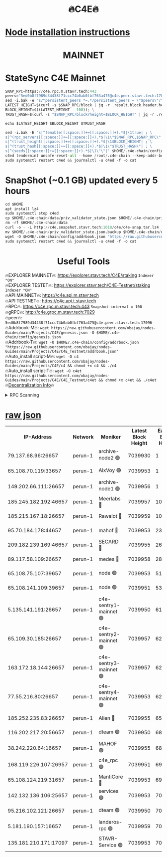 <h1 align="center"> 🔥C4E🔥</h1>

[Node installation instructions](https://github.com/obajay/nodes-Guides/tree/main/Projects/C4E)
=

<h1 align="center"> MAINNET</h1>

# StateSync C4E Mainnet
```python
SNAP_RPC=https://c4e.rpc.m.stavr.tech:443
peers="5ed0b8f7989d34438f71ccc74b0ab0fbf763a475@c4e.peer.stavr.tech:17096"
sed -i.bak -e "s/^persistent_peers *=.*/persistent_peers = \"$peers\"/" $HOME/.c4e-chain/config/config.toml
LATEST_HEIGHT=$(curl -s $SNAP_RPC/block | jq -r .result.block.header.height); \
BLOCK_HEIGHT=$((LATEST_HEIGHT - 100)); \
TRUST_HASH=$(curl -s "$SNAP_RPC/block?height=$BLOCK_HEIGHT" | jq -r .result.block_id.hash)

echo $LATEST_HEIGHT $BLOCK_HEIGHT $TRUST_HASH

sed -i.bak -E "s|^(enable[[:space:]]+=[[:space:]]+).*$|\1true| ; \
s|^(rpc_servers[[:space:]]+=[[:space:]]+).*$|\1\"$SNAP_RPC,$SNAP_RPC\"| ; \
s|^(trust_height[[:space:]]+=[[:space:]]+).*$|\1$BLOCK_HEIGHT| ; \
s|^(trust_hash[[:space:]]+=[[:space:]]+).*$|\1\"$TRUST_HASH\"| ; \
s|^(seeds[[:space:]]+=[[:space:]]+).*$|\1\"\"|" $HOME/.c4e-chain/config/config.toml
c4ed tendermint unsafe-reset-all --home /root/.c4e-chain --keep-addr-book
sudo systemctl restart c4ed && journalctl -u c4ed -f -o cat
```
# SnapShot (~0.1 GB) updated every 5 hours
```python
cd $HOME
apt install lz4
sudo systemctl stop c4ed
cp $HOME/.c4e-chain/data/priv_validator_state.json $HOME/.c4e-chain/priv_validator_state.json.backup
rm -rf $HOME/.c4e-chain/data
curl -o - -L http://c4e.snapshot.stavr.tech:1018/c4e/c4e-snap.tar.lz4 | lz4 -c -d - | tar -x -C $HOME/.c4e-chain --strip-components 2
mv $HOME/.c4e-chain/priv_validator_state.json.backup $HOME/.c4e-chain/data/priv_validator_state.json
wget -O $HOME/.c4e-chain/config/addrbook.json "https://raw.githubusercontent.com/obajay/nodes-Guides/main/Projects/C4E/addrbook.json"
sudo systemctl restart c4ed && journalctl -u c4ed -f -o cat
```
 <h1 align="center"> Useful Tools</h1>

🔥EXPLORER MAINNET🔥:  https://explorer.stavr.tech/C4E/staking            `Indexer "ON"` \
🔥EXPLORER TESTET🔥:   https://explorer.stavr.tech/C4E-Testnet/staking     `Indexer "ON"` \
🔥API MAINNET🔥:       https://c4e.api.m.stavr.tech \
🔥API TESTNET🔥:       https://c4e.api.t.stavr.tech \
🔥RPC🔥:               https://c4e.rpc.m.stavr.tech:443                  `Snapshot-interval = 100` \
🔥gRPC🔥:              http://c4e.grpc.m.stavr.tech:7029 \
🔥peer🔥:              `5ed0b8f7989d34438f71ccc74b0ab0fbf763a475@c4e.peer.stavr.tech:17096` \
🔥Addrbook-M🔥:    ```wget https://raw.githubusercontent.com/obajay/nodes-Guides/main/Projects/C4E/genesis.json -O $HOME/.c4e-chain/config/genesis.json``` \
🔥Addrbook-T🔥:    ```wget -O $HOME/.c4e-chain/config/addrbook.json "https://raw.githubusercontent.com/obajay/nodes-Guides/main/Projects/C4E/C4E_Testnet/addrbook.json"``` \
🔥Auto_install script-M🔥: ```wget -O c4 https://raw.githubusercontent.com/obajay/nodes-Guides/main/Projects/C4E/c4 && chmod +x c4 && ./c4``` \
🔥Auto_install script-T🔥: ```wget -O c4et https://raw.githubusercontent.com/obajay/nodes-Guides/main/Projects/C4E/C4E_Testnet/c4et && chmod +x c4et && ./c4et``` \
🔥[Decentralization Info](https://github.com/obajay/StateSync-snapshots/tree/main/Projects/C4E/Decentralization)🔥




<details>
<summary>RPC Scanning</summary>

<h2 align="center"> We scan nodes in real time every 4 hours. And we provide the final result of RPC endpoints.
We cannot influence the operation of these nodes in any way. </h2>


```python
If Voting Power is higher than 0 --> then the Node is a validator of the network and may be subject to attack and be a potential threat to the chain.
```
```python
We marked such validators with a red symbol
```

</details>

[raw json](https://rpc-check.c4e.stavr.tech/c4e/rpc-c4e-result.json)
=



<table><tr><th>IP-Address</th><th>Network</th><th>Moniker</th><th>Latest Block Height</th><th>Earliest Block Height</th><th>Catching Up</th><th>Tx Index</th><th>Voting Power</th><th>Scan Time</th></tr><tr><td>79.137.68.96:26657</td><td>perun-1</td><td>archive-node2 🟢</td><td>7039930</td><td>1</td><td>False</td><td>on</td><td>0</td><td>2024-02-05T07:17:37.855317300UTC</td></tr><tr><td>65.108.70.119:33657</td><td>perun-1</td><td>AlxVoy 🟢</td><td>7039953</td><td>1</td><td>False</td><td>on</td><td>0</td><td>2024-02-05T07:17:52.519738338UTC</td></tr><tr><td>149.202.66.111:26657</td><td>perun-1</td><td>archive-node1 🟢</td><td>7039956</td><td>1</td><td>False</td><td>on</td><td>0</td><td>2024-02-05T07:18:09.040763717UTC</td></tr><tr><td>185.245.182.192:46657</td><td>perun-1</td><td>Meerlabs 🔴</td><td>7039957</td><td>1051501</td><td>False</td><td>on</td><td>527310</td><td>2024-02-05T07:18:16.470200211UTC</td></tr><tr><td>185.215.167.18:26657</td><td>perun-1</td><td>Rawalot 🔴</td><td>7039959</td><td>1090501</td><td>False</td><td>on</td><td>701423</td><td>2024-02-05T07:18:28.518234329UTC</td></tr><tr><td>95.70.184.178:44657</td><td>perun-1</td><td>mahof 🔴</td><td>7039953</td><td>2342001</td><td>False</td><td>off</td><td>1865533</td><td>2024-02-05T07:17:51.789165795UTC</td></tr><tr><td>209.182.239.169:46657</td><td>perun-1</td><td>SECARD 🔴</td><td>7039955</td><td>2616101</td><td>False</td><td>off</td><td>1136703</td><td>2024-02-05T07:18:04.274190028UTC</td></tr><tr><td>89.117.58.109:26657</td><td>perun-1</td><td>medes 🔴</td><td>7039958</td><td>2826001</td><td>False</td><td>off</td><td>1484927</td><td>2024-02-05T07:18:23.710949841UTC</td></tr><tr><td>65.108.75.107:39657</td><td>perun-1</td><td>node 🟢</td><td>7039953</td><td>5198801</td><td>False</td><td>on</td><td>0</td><td>2024-02-05T07:17:55.323379047UTC</td></tr><tr><td>65.108.141.109:39657</td><td>perun-1</td><td>node 🟢</td><td>7039951</td><td>5303301</td><td>False</td><td>on</td><td>0</td><td>2024-02-05T07:17:40.326288312UTC</td></tr><tr><td>5.135.141.191:26657</td><td>perun-1</td><td>c4e-sentry1-mainnet 🟢</td><td>7039950</td><td>6198001</td><td>False</td><td>on</td><td>0</td><td>2024-02-05T07:17:36.738314966UTC</td></tr><tr><td>65.109.30.185:26657</td><td>perun-1</td><td>c4e-sentry2-mainnet 🟢</td><td>7039957</td><td>6238301</td><td>False</td><td>on</td><td>0</td><td>2024-02-05T07:18:16.111958770UTC</td></tr><tr><td>163.172.18.144:26657</td><td>perun-1</td><td>c4e-sentry3-mainnet 🟢</td><td>7039957</td><td>6239001</td><td>False</td><td>on</td><td>0</td><td>2024-02-05T07:18:17.138481136UTC</td></tr><tr><td>77.55.216.80:26657</td><td>perun-1</td><td>c4e-sentry4-mainnet 🟢</td><td>7039953</td><td>6241001</td><td>False</td><td>on</td><td>0</td><td>2024-02-05T07:17:52.192978301UTC</td></tr><tr><td>185.252.235.83:26657</td><td>perun-1</td><td>Alien 🔴</td><td>7039955</td><td>6502501</td><td>False</td><td>on</td><td>1136761</td><td>2024-02-05T07:18:09.476547819UTC</td></tr><tr><td>116.202.217.20:56657</td><td>perun-1</td><td>dteam 🟢</td><td>7039950</td><td>6800901</td><td>False</td><td>on</td><td>0</td><td>2024-02-05T07:17:37.066850573UTC</td></tr><tr><td>38.242.220.64:16657</td><td>perun-1</td><td>MAHOF 🟢</td><td>7039955</td><td>6885501</td><td>False</td><td>on</td><td>0</td><td>2024-02-05T07:18:06.607120753UTC</td></tr><tr><td>168.119.226.107:26957</td><td>perun-1</td><td>c4e_rpc 🟢</td><td>7039951</td><td>6939951</td><td>False</td><td>on</td><td>0</td><td>2024-02-05T07:17:44.717239217UTC</td></tr><tr><td>65.108.124.219:31657</td><td>perun-1</td><td>MantiCore 🔴</td><td>7039953</td><td>6939953</td><td>False</td><td>off</td><td>193356</td><td>2024-02-05T07:17:51.295395148UTC</td></tr><tr><td>142.132.136.106:25657</td><td>perun-1</td><td>services 🟢</td><td>7039953</td><td>7012001</td><td>False</td><td>on</td><td>0</td><td>2024-02-05T07:17:54.943880979UTC</td></tr><tr><td>95.216.102.121:26657</td><td>perun-1</td><td>dteam 🟢</td><td>7039950</td><td>7029001</td><td>False</td><td>on</td><td>0</td><td>2024-02-05T07:17:37.411132604UTC</td></tr><tr><td>5.181.190.157:16657</td><td>perun-1</td><td>landeros-rpc 🟢</td><td>7039959</td><td>7037801</td><td>False</td><td>on</td><td>0</td><td>2024-02-05T07:18:28.181496929UTC</td></tr><tr><td>135.181.210.171:17097</td><td>perun-1</td><td>STAVR-Service 🟢</td><td>7039953</td><td>7038601</td><td>False</td><td>on</td><td>0</td><td>2024-02-05T07:17:55.737747126UTC</td></tr></table>
